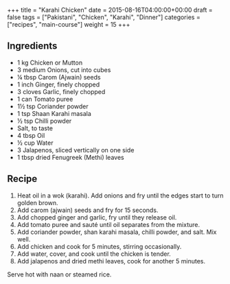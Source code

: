 +++
title = "Karahi Chicken"
date = 2015-08-16T04:00:00+00:00
draft = false
tags = ["Pakistani", "Chicken", "Karahi", "Dinner"]
categories = ["recipes", "main-course"]
weight = 15
+++

## Ingredients

- 1 kg Chicken or Mutton  
- 3 medium Onions, cut into cubes  
- ¼ tbsp Carom (Ajwain) seeds  
- 1 inch Ginger, finely chopped  
- 3 cloves Garlic, finely chopped  
- 1 can Tomato puree  
- 1½ tsp Coriander powder  
- 1 tsp Shaan Karahi masala  
- ½ tsp Chilli powder  
- Salt, to taste  
- 4 tbsp Oil  
- ½ cup Water  
- 3 Jalapenos, sliced vertically on one side  
- 1 tbsp dried Fenugreek (Methi) leaves  

## Recipe

1. Heat oil in a wok (karahi). Add onions and fry until the edges start to turn golden brown.  
2. Add carom (ajwain) seeds and fry for 15 seconds.  
3. Add chopped ginger and garlic, fry until they release oil.  
4. Add tomato puree and sauté until oil separates from the mixture.  
5. Add coriander powder, shan karahi masala, chilli powder, and salt. Mix well.  
6. Add chicken and cook for 5 minutes, stirring occasionally.  
7. Add water, cover, and cook until the chicken is tender.  
8. Add jalapenos and dried methi leaves, cook for another 5 minutes.  

Serve hot with naan or steamed rice.
